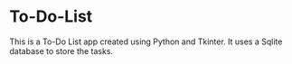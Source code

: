 # To-Do-List
This is a To-Do List app created using Python and Tkinter. It uses a Sqlite database to store the tasks. 
